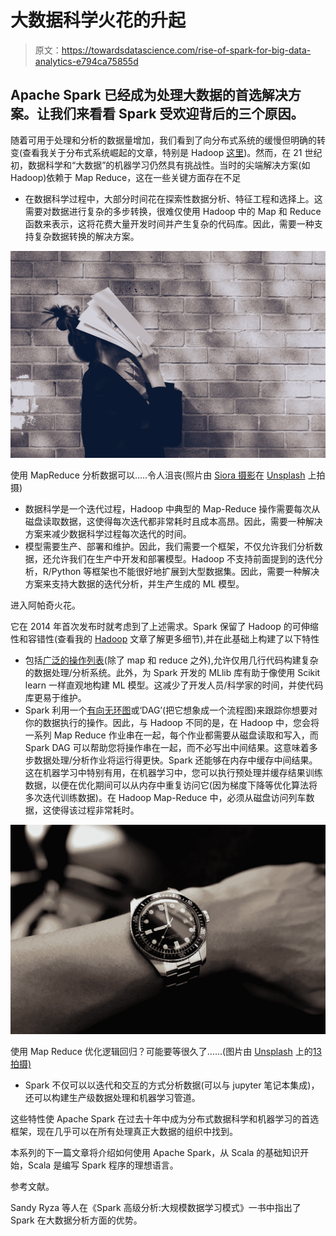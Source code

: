 # 大数据科学火花的升起

> 原文：<https://towardsdatascience.com/rise-of-spark-for-big-data-analytics-e794ca75855d>

## Apache Spark 已经成为处理大数据的首选解决方案。让我们来看看 Spark 受欢迎背后的三个原因。

随着可用于处理和分析的数据量增加，我们看到了向分布式系统的缓慢但明确的转变(查看我关于分布式系统崛起的文章，特别是 Hadoop [这里](https://medium.com/codex/journey-to-hadoop-e2dbc30acc))。然而，在 21 世纪初，数据科学和“大数据”的机器学习仍然具有挑战性。当时的尖端解决方案(如 Hadoop)依赖于 Map Reduce，这在一些关键方面存在不足

*   在数据科学过程中，大部分时间花在探索性数据分析、特征工程和选择上。这需要对数据进行复杂的多步转换，很难仅使用 Hadoop 中的 Map 和 Reduce 函数来表示，这将花费大量开发时间并产生复杂的代码库。因此，需要一种支持复杂数据转换的解决方案。

![](img/c22a4f63e848b88811329b39fceeeb7c.png)

使用 MapReduce 分析数据可以…..令人沮丧(照片由 [Siora 摄影](https://unsplash.com/@siora18?utm_source=unsplash&utm_medium=referral&utm_content=creditCopyText)在 [Unsplash](https://unsplash.com/s/photos/frustrated?utm_source=unsplash&utm_medium=referral&utm_content=creditCopyText) 上拍摄)

*   数据科学是一个迭代过程，Hadoop 中典型的 Map-Reduce 操作需要每次从磁盘读取数据，这使得每次迭代都非常耗时且成本高昂。因此，需要一种解决方案来减少数据科学过程每次迭代的时间。
*   模型需要生产、部署和维护。因此，我们需要一个框架，不仅允许我们分析数据，还允许我们在生产中开发和部署模型。Hadoop 不支持前面提到的迭代分析，R/Python 等框架也不能很好地扩展到大型数据集。因此，需要一种解决方案来支持大数据的迭代分析，并生产生成的 ML 模型。

进入阿帕奇火花。

它在 2014 年首次发布时就考虑到了上述需求。Spark 保留了 Hadoop 的可伸缩性和容错性(查看我的 [Hadoop](https://medium.com/codex/journey-to-hadoop-e2dbc30acc) 文章了解更多细节),并在此基础上构建了以下特性

*   包括[广泛的操作列表](https://spark.apache.org/docs/latest/rdd-programming-guide.html#transformations)(除了 map 和 reduce 之外),允许仅用几行代码构建复杂的数据处理/分析系统。此外，为 Spark 开发的 MLlib 库有助于像使用 Scikit learn 一样直观地构建 ML 模型。这减少了开发人员/科学家的时间，并使代码库更易于维护。
*   Spark 利用一个[有向无环图](https://data-flair.training/blogs/dag-in-apache-spark/#:~:text=What%20is%20DAG%20in%20Apache%20Spark?,to%20later%20in%20the%20sequence.)或‘DAG’(把它想象成一个流程图)来跟踪你想要对你的数据执行的操作。因此，与 Hadoop 不同的是，在 Hadoop 中，您会将一系列 Map Reduce 作业串在一起，每个作业都需要从磁盘读取和写入，而 Spark DAG 可以帮助您将操作串在一起，而不必写出中间结果。这意味着多步数据处理/分析作业将运行得更快。Spark 还能够在内存中缓存中间结果。这在机器学习中特别有用，在机器学习中，您可以执行预处理并缓存结果训练数据，以便在优化期间可以从内存中重复访问它(因为梯度下降等优化算法将多次迭代训练数据)。在 Hadoop Map-Reduce 中，必须从磁盘访问列车数据，这使得该过程非常耗时。

![](img/03b4bffeaf3b26790995d7cad0fea0eb.png)

使用 Map Reduce 优化逻辑回归？可能要等很久了……(图片由 [Unsplash](https://unsplash.com/s/photos/waiting?utm_source=unsplash&utm_medium=referral&utm_content=creditCopyText) 上的[13 拍摄)](https://unsplash.com/@13on?utm_source=unsplash&utm_medium=referral&utm_content=creditCopyText)

*   Spark 不仅可以以迭代和交互的方式分析数据(可以与 jupyter 笔记本集成)，还可以构建生产级数据处理和机器学习管道。

这些特性使 Apache Spark 在过去十年中成为分布式数据科学和机器学习的首选框架，现在几乎可以在所有处理真正大数据的组织中找到。

本系列的下一篇文章将介绍如何使用 Apache Spark，从 Scala 的基础知识开始，Scala 是编写 Spark 程序的理想语言。

参考文献。

Sandy Ryza 等人在《Spark 高级分析:大规模数据学习模式》一书中指出了 Spark 在大数据分析方面的优势。